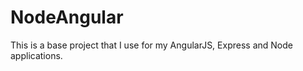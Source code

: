 NodeAngular
===========

This is a base project that I use for my AngularJS, Express and Node applications.
